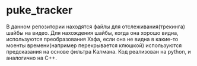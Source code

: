 # puke_tracker
В данном репозитории находятся файлы для отслеживания(трекинга) шайбы на видео.
Для нахождения шайбы, когда она хорошо видна, используются преобразования Хафа, если
она не видна в какие-то моенты времени(например перекрывается клюшкой) используются предсказания на основе фильтра Калмана.
Код реализован на python, и аналогично на C++.
